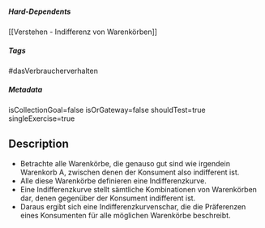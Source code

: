 ##### Hard-Dependents

[[Verstehen - Indifferenz von Warenkörben]]

##### Tags

#dasVerbraucherverhalten

##### Metadata

isCollectionGoal=false
isOrGateway=false
shouldTest=true
singleExercise=true

## Description

- Betrachte alle Warenkörbe, die genauso gut sind wie irgendein Warenkorb A, zwischen denen der Konsument also
  indifferent ist.
- Alle diese Warenkörbe definieren eine Indifferenzkurve.
- Eine Indifferenzkurve stellt sämtliche Kombinationen von Warenkörben dar, denen gegenüber der Konsument indifferent
  ist.
- Daraus ergibt sich eine Indifferenzkurvenschar, die die Präferenzen eines Konsumenten für alle möglichen
  Warenkörbe beschreibt.
